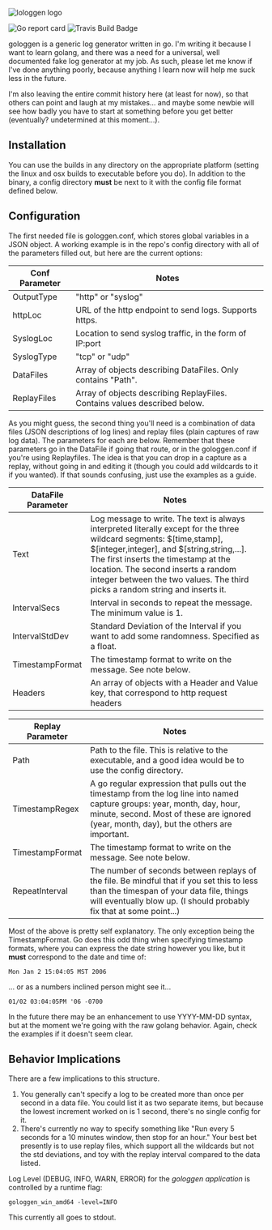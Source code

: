 ![lologgen logo](http://i.imgur.com/xv2D2lE.png)

![Go report card](http://goreportcard.com/badge/ftwynn/gologgen) ![Travis Build Badge](https://travis-ci.org/FTWynn/gologgen.svg?branch=master)

gologgen is a generic log generator written in go. I'm writing it because I want to learn golang, and there was a need for a universal, well documented fake log generator at my job. As such, please let me know if I've done anything poorly, because anything I learn now will help me suck less in the future.

I'm also leaving the entire commit history here (at least for now), so that others can point and laugh at my mistakes... and maybe some newbie will see how badly you have to start at something before you get better (eventually? undetermined at this moment...).

## Installation

You can use the builds in any directory on the appropriate platform (setting the linux and osx builds to executable before you do). In addition to the binary, a config directory **must** be next to it with the config file format defined below.

## Configuration

The first needed file is gologgen.conf, which stores global variables in a JSON object. A working example is in the repo's config directory with all of the parameters filled out, but here are the current options:

Conf Parameter | Notes
--------- | -----
OutputType | "http" or "syslog"
httpLoc | URL of the http endpoint to send logs. Supports https.
SyslogLoc | Location to send syslog traffic, in the form of IP:port
SyslogType | "tcp" or "udp"
DataFiles | Array of objects describing DataFiles. Only contains "Path".
ReplayFiles | Array of objects describing ReplayFiles. Contains values described below.

As you might guess, the second thing you'll need is a combination of data files (JSON descriptions of log lines) and replay files (plain captures of raw log data). The parameters for each are below. Remember that these parameters go in the DataFile if going that route, or in the gologgen.conf if you're using Replayfiles. The idea is that you can drop in a capture as a replay, without going in and editing it (though you could add wildcards to it if you wanted). If that sounds confusing, just use the examples as a guide.

DataFile Parameter | Notes
--------- | -----
Text | Log message to write. The text is always interpreted literally except for the three wildcard segments: $[time,stamp], $[integer,integer], and $[string,string,...]. The first inserts the timestamp at the location. The second inserts a random integer between the two values. The third picks a random string and inserts it.
IntervalSecs | Interval in seconds to repeat the message. The minimum value is 1.
IntervalStdDev | Standard Deviation of the Interval if you want to add some randomness. Specified as a float.
TimestampFormat | The timestamp format to write on the message. See note below.
Headers | An array of objects with a Header and Value key, that correspond to http request headers

Replay Parameter | Notes
--------- | -----
Path | Path to the file. This is relative to the executable, and a good idea would be to use the config directory.
TimestampRegex | A go regular expression that pulls out the timestamp from the log line into named capture groups: year, month, day, hour, minute, second. Most of these are ignored (year, month, day), but the others are important.
TimestampFormat | The timestamp format to write on the message. See note below.
RepeatInterval | The number of seconds between replays of the file. Be mindful that if you set this to less than the timespan of your data file, things will eventually blow up. (I should probably fix that at some point...)

Most of the above is pretty self explanatory. The only exception being the TimestampFormat. Go does this odd thing when specifying timestamp formats, where you can express the date string however you like, but it **must** correspond to the date and time of:

    Mon Jan 2 15:04:05 MST 2006

... or as a numbers inclined person might see it...

    01/02 03:04:05PM '06 -0700

In the future there may be an enhancement to use YYYY-MM-DD syntax, but at the moment we're going with the raw golang behavior. Again, check the examples if it doesn't seem clear.

## Behavior Implications

There are a few implications to this structure.

1. You generally can't specify a log to be created more than once per second in a data file. You could list it as two separate items, but because the lowest increment worked on is 1 second, there's no single config for it.
2. There's currently no way to specify something like "Run every 5 seconds for a 10 minutes window, then stop for an hour." Your best bet presently is to use replay files, which support all the wildcards but not the std deviations, and toy with the replay interval compared to the data listed.

Log Level (DEBUG, INFO, WARN, ERROR) for the *gologgen application* is controlled by a runtime flag:

    gologgen_win_amd64 -level=INFO

This currently all goes to stdout.

